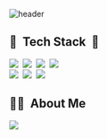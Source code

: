 ![header](https://capsule-render.vercel.app/api?type=Waving&color=0099ff&fontColor=ffffff&fontAlign=33&height=280&section=header&text=Hello!%20I'm%20hyein&animation=twinkling&fontSize=60&desc=a%20front-end%20developer&descSize=17&descAlign=60)

## 🔗&nbsp; Tech Stack &nbsp;🔗
<span>
<img src="https://img.shields.io/badge/HTML-E34F26?style=flat-square&logo=HTML5&logoColor=white"/>&nbsp;
<img src="https://img.shields.io/badge/CSS-1572B6?style=flat-square&logo=CSS3&logoColor=white"/>&nbsp;
<img src="https://img.shields.io/badge/Javascript-yellow?style=flat-square&logo=Javascript&logoColor=white"/>&nbsp;
<img src="https://img.shields.io/badge/Typescript-blue?style=flat-square&logo=Typescript&logoColor=white"/>&nbsp;
<br>
<img src="https://img.shields.io/badge/React-0099c3?style=flat-square&logo=React&logoColor=white"/>&nbsp;
<img src="https://img.shields.io/badge/Redux-764ABC?style=flat-square&logo=Redux&logoColor=white"/>&nbsp;
<img src="https://img.shields.io/badge/ReactQuery-FF4154?style=flat-square&logo=ReactQuery&logoColor=white"/>&nbsp;
  
  
## 🕵🏻&nbsp; About Me 
<a href="https://velog.io/@runprogrmm"><img src="https://img.shields.io/badge/Velog-20C997?style=flat-square&logo=Velog&logoColor=white"/></a>&nbsp;

